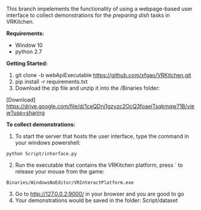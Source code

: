 This branch impelements the functionality of using a webpage-based user interface to collect demonstrations for the *preparing dish* tasks in VRKitchen.

**Requirements:**
- Window 10
- python 2.7

**Getting Started:**
1. git clone -b webApiExecutable https://github.com/xfgao/VRKitchen.git
2. pip install -r requirements.txt
3. Download the zip file and unzip it into the /Binaries folder:

[Download] https://drive.google.com/file/d/1ceQDni1gzyzc2OcQ3foaejTsqkmqw71B/view?usp=sharing


**To collect demonstrations:**
1. To start the server that hosts the user interface, type the command in your windows powershell: 
```
python Script/interface.py
```
2. Run the executable that contains the VRKitchen platform, press \` to release your mouse from the game: 
```
Binaries/WindowsNoEditor/VRInteractPlatform.exe
```
3. Go to http://127.0.0.2:9000/ in your browser and you are good to go
4. Your demonstrations would be saved in the folder: Script/dataset
